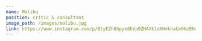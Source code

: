 ```yaml
---
name: Malibu
position: critic & consultant
image_path: /images/malibu.jpg
link: https://www.instagram.com/p/BlyEZh0hpye8hVp0ZHAXkloXHekhaCm9NzEN400/
---
```


